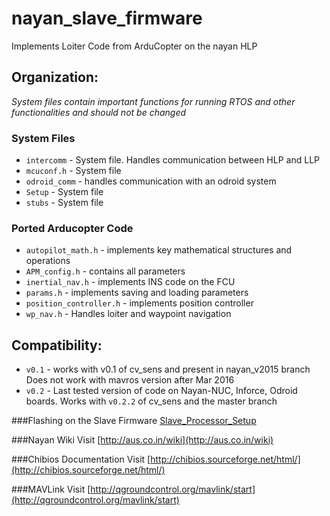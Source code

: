 # nayan_slave_firmware
Implements Loiter Code from ArduCopter on the nayan HLP

## Organization: 

*System files contain important functions for running RTOS and other functionalities and should not be changed*

### System Files
* `intercomm` -  System file. Handles communication between HLP and LLP
* `mcuconf.h` - System file
* `odroid_comm` - handles communication with an odroid system
* `Setup` - System file
* `stubs` - System file

### Ported Arducopter Code
* `autopilot_math.h` - implements key mathematical structures and operations
* `APM_config.h` - contains all parameters
* `inertial_nav.h` - implements INS code on the FCU
* `params.h` - implements saving and loading parameters
* `position_controller.h` - implements position controller
* `wp_nav.h` - Handles loiter and waypoint navigation

## Compatibility:
* `v0.1` - works with v0.1 of cv_sens and present in nayan_v2015 branch Does not work with mavros version after Mar 2016
* `v0.2` - Last tested version of code on Nayan-NUC, Inforce, Odroid boards. Works with `v0.2.2` of cv_sens and the master branch

###Flashing on the Slave Firmware
[Slave_Processor_Setup](http://aus.co.in/wiki/Slave_Processor_Setup)


###Nayan Wiki
Visit [http://aus.co.in/wiki](http://aus.co.in/wiki)

###Chibios Documentation
Visit [http://chibios.sourceforge.net/html/](http://chibios.sourceforge.net/html/) 

###MAVLink
Visit [http://qgroundcontrol.org/mavlink/start](http://qgroundcontrol.org/mavlink/start)
